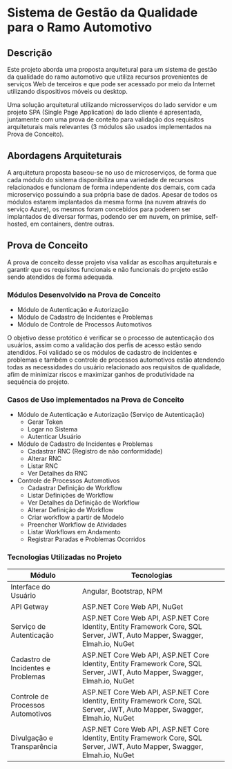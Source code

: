 <h1>Sistema de Gestão da Qualidade para o Ramo Automotivo</h1>

<h2>Descrição</h2>
<p>Este projeto aborda uma proposta arquitetural para um sistema de gestão da qualidade do ramo automotivo que utiliza recursos provenientes de serviços Web de terceiros e que pode ser acessado por meio da Internet utilizando dispositivos móveis ou desktop.</p><p>Uma solução arquitetural utilizando microsserviços do lado servidor e um projeto SPA (Single Page Application) do lado cliente é apresentada, juntamente com uma prova de conteito para validação dos requisitos arquiteturais mais relevantes (3 módulos são usados implementados na Prova de Conceito).</p>
<h2>Abordagens Arquiteturais</h2>
<p>A arquitetura proposta baseou-se no uso de microserviços, de forma que cada módulo do sistema disponibiliza uma variedade de recursos relacionados e funcionam de forma independente dos demais, com cada microserviço possuindo a sua própria base de dados. Apesar de todos os módulos estarem implantados da mesma forma (na nuvem através do serviço Azure), os mesmos foram concebidos para poderem ser implantados de diversar formas, podendo ser em nuvem, on primise, self-hosted, em containers, dentre outras.</p>
<h2>Prova de Conceito</h2>
<p>A prova de conceito desse projeto visa validar as escolhas arquiteturais e garantir que os requisitos funcionais e não funcionais do projeto estão sendo atendidos de forma adequada.</p>
<h3>Módulos Desenvolvido na Prova de Conceito</h3>
<ul>
  <li>Módulo de Autenticação e Autorização</li>
  <li>Módulo de Cadastro de Incidentes e Problemas</li>
  <li>Módulo de Controle de Processos Automotivos</li>
</ul>
<p>O objetivo desse protótico é verificar se o processo de autenticação dos usuários, assim como a validação dos perfis de acesso estão sendo atendidos. Foi validado se os módulos de cadastro de incidentes e problemas e também o controle de processos automotivos estão atendendo todas as necessidades do usuário relacionado aos requisitos de qualidade, afim de minimizar riscos e maximizar ganhos de produtividade na sequência do projeto.</p>
<h3>Casos de Uso implementados na Prova de Conceito</h3>
<ul>
  <li>Módulo de Autenticação e Autorização (Serviço de Autenticação)
    <ul>
      <li>Gerar Token</li>
      <li>Logar no Sistema</li>
      <li>Autenticar Usuário</li>
    </ul>
  </li>
  <li>Módulo de Cadastro de Incidentes e Problemas
    <ul>
      <li>Cadastrar RNC (Registro de não conformidade)</li>
      <li>Alterar RNC</li>
      <li>Listar RNC</li>
      <li>Ver Detalhes da RNC</li>
    </ul>
  </li>
  <li>Controle de Processos Automotivos
    <ul>
      <li>Cadastrar Definição de Workflow</li>
      <li>Listar Definições de Workflow</li>
      <li>Ver Detalhes da Definição de Workflow</li>
      <li>Alterar Definição de Workflow</li>
      <li>Criar workflow a partir de Modelo</li>
      <li>Preencher Workflow de Atividades</li>
      <li>Listar Workflows em Andamento</li>
      <li>Registrar Paradas e Problemas Ocorridos</li>
    </ul>
  </li>
</ul>
<h3>Tecnologias Utilizadas no Projeto</h3>
<table>
  <thead>
    <th>Módulo</th>
    <th>Tecnologias</th>
  </thead>
  <tbody>
    <tr>
      <td>Interface do Usuário</td>
      <td>Angular, Bootstrap, NPM</td>
    </tr>
    <tr>
      <td>API Getway</td>
      <td>ASP.NET Core Web API, NuGet</td>
    </tr>
    <tr>
      <td>Serviço de Autenticação</td>
      <td>ASP.NET Core Web API, ASP.NET Core Identity, Entity Framework Core, SQL Server, JWT, Auto Mapper, Swagger, Elmah.io, NuGet</td>
    </tr>
    <tr>
      <td>Cadastro de Incidentes e Problemas</td>
      <td>ASP.NET Core Web API, ASP.NET Core Identity, Entity Framework Core, SQL Server, JWT, Auto Mapper, Swagger, Elmah.io, NuGet</td>
    </tr>
    <tr>
      <td>Controle de Processos Automotivos</td>
      <td>ASP.NET Core Web API, ASP.NET Core Identity, Entity Framework Core, SQL Server, JWT, Auto Mapper, Swagger, Elmah.io, NuGet</td>
    </tr>
    <tr>
      <td>Divulgação e Transparência</td>
      <td>ASP.NET Core Web API, ASP.NET Core Identity, Entity Framework Core, SQL Server, JWT, Auto Mapper, Swagger, Elmah.io, NuGet</td>
    </tr>
  </tbody>
</table>
